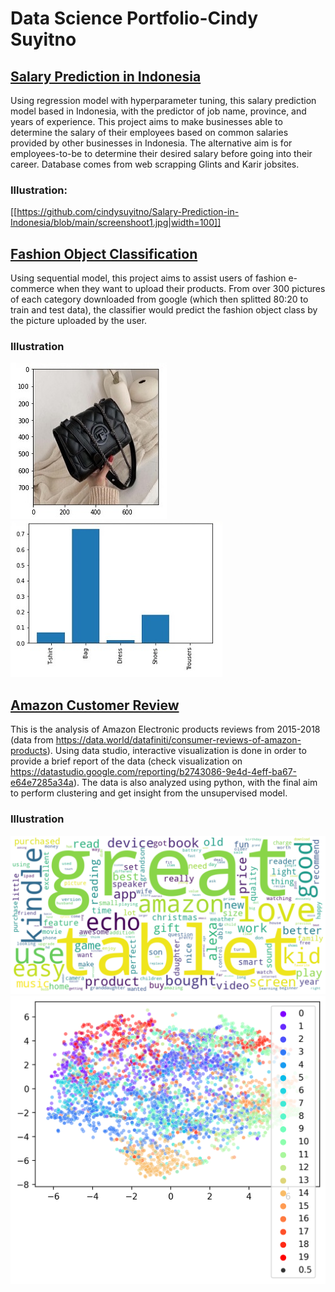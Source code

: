 # Data Science Portfolio-Cindy Suyitno

## [Salary Prediction in Indonesia](https://github.com/cindysuyitno/Salary-Prediction-in-Indonesia)
Using regression model with hyperparameter tuning, this salary prediction model based in Indonesia, with the predictor of job name, province, and years of experience. This project aims to make businesses able to determine the salary of their employees based on common salaries provided by other businesses in Indonesia. The alternative aim is for employees-to-be to determine their desired salary before going into their career. Database comes from web scrapping Glints and Karir jobsites.

### Illustration:
[[https://github.com/cindysuyitno/Salary-Prediction-in-Indonesia/blob/main/screenshoot1.jpg|width=100]]

## [Fashion Object Classification](https://github.com/cindysuyitno/Fashion-Object-Classification)
Using sequential model, this project aims to assist users of fashion e-commerce when they want to upload their products. From over 300 pictures of each category downloaded from google (which then splitted 80:20 to train and test data), the classifier would predict the fashion object class by the picture uploaded by the user.

### Illustration
![alt text](https://github.com/cindysuyitno/Fashion-Object-Classification/blob/main/illustration1.jpg)
![alt text](https://github.com/cindysuyitno/Fashion-Object-Classification/blob/main/illustration2.jpg)

## [Amazon Customer Review](https://github.com/cindysuyitno/Amazon-Customer-Review-Analysis)
This is the analysis of Amazon Electronic products reviews from 2015-2018 (data from https://data.world/datafiniti/consumer-reviews-of-amazon-products). Using data studio, interactive visualization is done in order to provide a brief report of the data (check visualization on https://datastudio.google.com/reporting/b2743086-9e4d-4eff-ba67-e64e7285a34a). The data is also analyzed using python, with the final aim to perform clustering and get insight from the unsupervised model.

### Illustration
![alt text](https://github.com/cindysuyitno/Amazon-Customer-Review-Analysis/blob/main/AmazonReviewTextVisualization.png)
![alt text](https://github.com/cindysuyitno/Amazon-Customer-Review-Analysis/blob/main/Cluster%20illustration.png)
